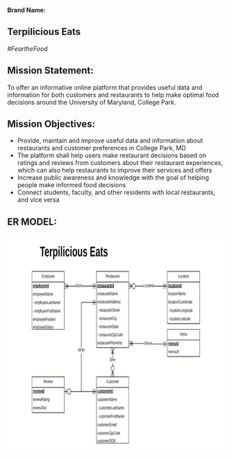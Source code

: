 **Brand Name:**

## Terpilicious Eats
_#FeartheFood_
 
## Mission Statement:

To offer an informative online platform that provides useful data and information for both customers and restaurants to help make optimal food decisions around the University of Maryland, College Park.

## Mission Objectives:

 - Provide, maintain and improve useful data and information about restaurants and customer preferences in College Park, MD
- The platform shall help users make restaurant decisions based on ratings and reviews from customers about their restaurant experiences, which can also help restaurants to improve their services and offers
-	Increase public awareness and knowledge with the goal of helping people make informed food decisions
-	Connect students, faculty, and other residents with local restaurants, and vice versa

 ## ER MODEL:
<p align="center">
  <img  height="500" src="ER-Model.PNG">
</p>
